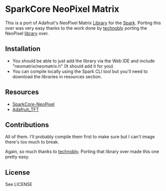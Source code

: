 SparkCore NeoPixel Matrix
==========================

This is a port of Adafruit's NeoPixel Matrix [Library](https://github.com/adafruit/Adafruit_NeoMatrix) for the [Spark](http://spark.io). Porting this over was very easy thanks to the work done by [technobly](https://github.com/technobly) porting the NeoPixel [library](https://github.com/technobly/SparkCore-NeoPixel) over.

Installation
-----------

- You should be able to just add the library via the Web IDE and include
  "neomatrix/neomatrix.h" (It should add it for you)
- You can compile locally using the Spark CLI tool but you'll need to download
  the libraries in resources section.

Resources
--------

- [SparkCore-NeoPixel](https://github.com/technobly/SparkCore-NeoPixel)
- [Adafruit_TFT](https://github.com/lbarrosoneto/Adafruit_TFT)

Contributions
------------

All of them. I'll probably compile them first to make sure but I can't image there's
too much to break.

Again, so much thanks to [technobly](https://github.com/technobly). Porting that
library over made this one pretty easy.

License
-------

See LICENSE
